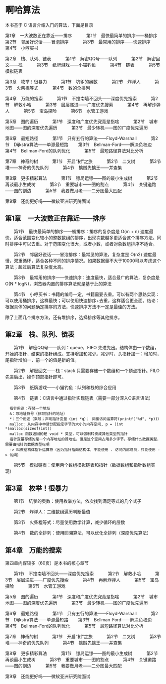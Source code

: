 # 啊哈算法

本书基于 C 语言介绍入门的算法，下面是目录

第1章　一大波数正在靠近——排序　
　　第1节　最快最简单的排序——桶排序　
　　第2节　邻居好说话——冒泡排序　
　　第3节　最常用的排序——快速排序　
　　第4节　小哼买书

第2章　栈、队列、链表　
　　第1节　解密QQ号——队列　
　　第2节　解密回文——栈　
　　第3节　纸牌游戏——小猫钓鱼　
　　第4节　链表　
　　第5节　模拟链表

第3章　枚举！很暴力　
　　第1节　坑爹的奥数　
　　第2节　炸弹人　
　　第3节　火柴棍等式　
　　第4节　数的全排列

第4章　万能的搜索　
　　第1节　不撞南墙不回头——深度优先搜索　
　　第2节　解救小哈　
　　第3节　层层递进——广度优先搜索　
　　第4节　再解炸弹人　
　　第5节　宝岛探险　
　　第6节　水管工游戏

第5章　图的遍历　
　　第1节　深度和广度优先究竟是指啥　
　　第2节　城市地图——图的深度优先遍历　
　　第3节　最少转机——图的广度优先遍历

第6章　最短路径　
　　第1节　只有五行的算法——Floyd-Warshall　
　　第2节　Dijkstra算法——单源最短路
　　第3节　Bellman-Ford——解决负权边　
　　第4节　Bellman-Ford的队列优化　
　　第5节　最短路径算法对比分析

第7章　神奇的树　
　　第1节　开启“树”之旅　
　　第2节　二叉树　
　　第3节　堆——神奇的优先队列　
　　第4节　擒贼先擒王——并查集

第8章　更多精彩算法　
　　第1节　镖局运镖——图的最小生成树　
　　第2节　再谈最小生成树　
　　第3节　重要城市——图的割点　
　　第4节　关键道路——图的割边　
　　第5节　我要做月老——二分图最大匹配

第9章　还能更好吗——微软亚洲研究院面试



## 第1章　一大波数正在靠近——排序

　　第1节　最快最简单的排序——桶排序：排序的复杂度是 O(m + n) 速度最快，适合范围变化较小的整数数组的排序，出现次数越多更适合这个排序方法。同时排序中可以去重。对于范围变化很大，或者小数，或者对象数组排序不适合。

　　第2节　邻居好说话——冒泡排序：最常见的算法，复杂度是 O(n2) 速度最慢，双重循环，适合各种不同的排序情况。如果数据量不大于10000可以考虑这个算法；超过后算法复杂度太高。

　　第3节　最常用的排序——快速排序：速度最快，适合最广的算法，复杂度是 O(N * logN)，浏览器内置的排序算法就是基于此的算法

　　第4节　小哼买书：书籍的编号一定，书籍需要去重。可以有两个思路实现：可以使用桶排序，这样最快；可以使用快速排序+去重，这样适合更全面。结论：根据具体的问题确定排序的方法，快速排序方法不一定是最佳的方法。

除了上面几个排序方法，还有堆排序，选择排序等其他排序。

## 第2章　栈、队列、链表　

　　第1节　解密QQ号——队列：queue，FIFO 先进先出。结构体由一个数组，开始的指针，结束的指针组成。支持增加和减少。减少时，头指针加一；增加时，尾指针增加一，前一个的值是新的值。

　　第2节　解密回文——栈：stack 只需要存储一个数组和一个顶点指针。FILO 先进后出，操作顶部指针即可。

　　第3节　纸牌游戏——小猫钓鱼：队列和栈的综合应用

　　第4节　链表：C语言中通过指针实现链表（需要一部分深入C语言语法）

      指针用途：存储一个地址
      &：取地址符号（获取指针的地址）
      *：三个用途（乘号；声明指针变量（int *q）； 间接访问运算符(printf("%d", *p))）
      malloc: 从内存中申请分配指定字节的大小的内存空间, p = (int *)malloc(sizeof(int))
      malloc 函数返回的是 void * 类型，可以强制转换成其他类型的指针
      指针变量存储的是一个内存地址的首地址，但是这个空间占用多少字节，存储什么数据类型，需要由指针的数据类型标明
      -> 叫做结构体指针运算符（因为指针指向结构体，不能使用 . 访问内部成员，只能使用 -> 访问）

　　第5节　模拟链表：使用两个数组模拟链表和指针（数据数组和指针数组实现）

## 第3章　枚举！很暴力

　　第1节　坑爹的奥数：使用枚举方法，依次找到满足等式的几个式子

　　第2节　炸弹人：二维数组遍历判断最值

　　第3节　火柴棍等式：尽量使用数学计算，减少循环的层数

　　第4节　数的全排列：使用回溯算法，可以优化全排列（深度优先算法）

## 第4章　万能的搜索

第四章内容较多（60页）是本书的核心章节

　　第1节　不撞南墙不回头——深度优先搜索　
　　第2节　解救小哈　
　　第3节　层层递进——广度优先搜索　
　　第4节　再解炸弹人　
　　第5节　宝岛探险　
　　第6节　水管工游戏

第5章　图的遍历　
　　第1节　深度和广度优先究竟是指啥　
　　第2节　城市地图——图的深度优先遍历　
　　第3节　最少转机——图的广度优先遍历

第6章　最短路径　
　　第1节　只有五行的算法——Floyd-Warshall　
　　第2节　Dijkstra算法——单源最短路
　　第3节　Bellman-Ford——解决负权边　
　　第4节　Bellman-Ford的队列优化　
　　第5节　最短路径算法对比分析

第7章　神奇的树　
　　第1节　开启“树”之旅　
　　第2节　二叉树　
　　第3节　堆——神奇的优先队列　
　　第4节　擒贼先擒王——并查集

第8章　更多精彩算法　
　　第1节　镖局运镖——图的最小生成树　
　　第2节　再谈最小生成树　
　　第3节　重要城市——图的割点　
　　第4节　关键道路——图的割边　
　　第5节　我要做月老——二分图最大匹配

第9章　还能更好吗——微软亚洲研究院面试
